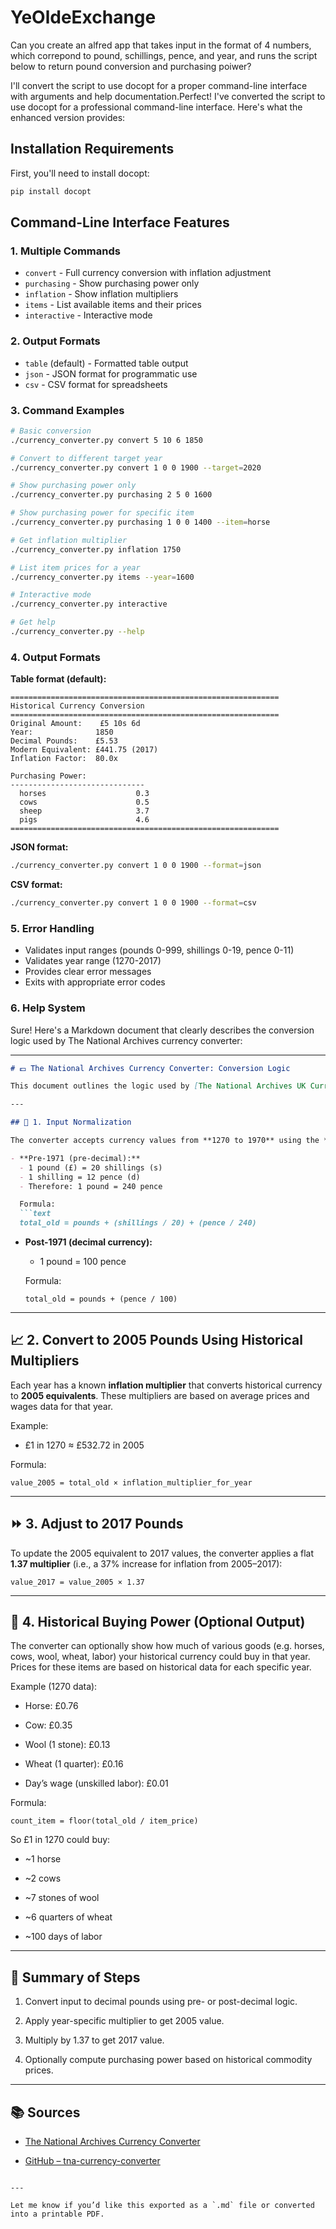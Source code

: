 # YeOldeExchange
Can you create an alfred app that takes input in the format of 4 numbers, which correpond to pound, schillings, pence, and year, and runs the script below to return pound conversion and purchasing poiwer? 




I'll convert the script to use docopt for a proper command-line interface with arguments and help documentation.Perfect! I've converted the script to use docopt for a professional command-line interface. Here's what the enhanced version provides:

## Installation Requirements

First, you'll need to install docopt:

```bash
pip install docopt
```

## Command-Line Interface Features

### 1. **Multiple Commands**

- `convert` - Full currency conversion with inflation adjustment
- `purchasing` - Show purchasing power only
- `inflation` - Show inflation multipliers
- `items` - List available items and their prices
- `interactive` - Interactive mode

### 2. **Output Formats**

- `table` (default) - Formatted table output
- `json` - JSON format for programmatic use
- `csv` - CSV format for spreadsheets

### 3. **Command Examples**

```bash
# Basic conversion
./currency_converter.py convert 5 10 6 1850

# Convert to different target year
./currency_converter.py convert 1 0 0 1900 --target=2020

# Show purchasing power only
./currency_converter.py purchasing 2 5 0 1600

# Show purchasing power for specific item
./currency_converter.py purchasing 1 0 0 1400 --item=horse

# Get inflation multiplier
./currency_converter.py inflation 1750

# List item prices for a year
./currency_converter.py items --year=1600

# Interactive mode
./currency_converter.py interactive

# Get help
./currency_converter.py --help
```

### 4. **Output Formats**

**Table format (default):**

```
============================================================
Historical Currency Conversion
============================================================
Original Amount:    £5 10s 6d
Year:              1850
Decimal Pounds:    £5.53
Modern Equivalent: £441.75 (2017)
Inflation Factor:  80.0x

Purchasing Power:
------------------------------
  horses                    0.3
  cows                      0.5
  sheep                     3.7
  pigs                      4.6
============================================================
```

**JSON format:**

```bash
./currency_converter.py convert 1 0 0 1900 --format=json
```

**CSV format:**

```bash
./currency_converter.py convert 1 0 0 1900 --format=csv
```

### 5. **Error Handling**

- Validates input ranges (pounds 0-999, shillings 0-19, pence 0-11)
- Validates year range (1270-2017)
- Provides clear error messages
- Exits with appropriate error codes

### 6. **Help System**
Sure! Here's a Markdown document that clearly describes the conversion logic used by The National Archives currency converter:

---

```markdown
# 💷 The National Archives Currency Converter: Conversion Logic

This document outlines the logic used by [The National Archives UK Currency Converter](https://www.nationalarchives.gov.uk/currency/) to translate historical British currency into modern equivalents and compare historical purchasing power.

---

## 📐 1. Input Normalization

The converter accepts currency values from **1270 to 1970** using the **old British system**:

- **Pre-1971 (pre-decimal):**
  - 1 pound (£) = 20 shillings (s)
  - 1 shilling = 12 pence (d)
  - Therefore: 1 pound = 240 pence

  Formula:
  ```text
  total_old = pounds + (shillings / 20) + (pence / 240)
```

- **Post-1971 (decimal currency):**
    
    - 1 pound = 100 pence
        
    
    Formula:
    
    ```text
    total_old = pounds + (pence / 100)
    ```
    

---

## 📈 2. Convert to 2005 Pounds Using Historical Multipliers

Each year has a known **inflation multiplier** that converts historical currency to **2005 equivalents**. These multipliers are based on average prices and wages data for that year.

Example:

- £1 in 1270 ≈ £532.72 in 2005
    

Formula:

```text
value_2005 = total_old × inflation_multiplier_for_year
```

---

## ⏩ 3. Adjust to 2017 Pounds

To update the 2005 equivalent to 2017 values, the converter applies a flat **1.37 multiplier** (i.e., a 37% increase for inflation from 2005–2017):

```text
value_2017 = value_2005 × 1.37
```

---

## 🛒 4. Historical Buying Power (Optional Output)

The converter can optionally show how much of various goods (e.g. horses, cows, wool, wheat, labor) your historical currency could buy in that year. Prices for these items are based on historical data for each specific year.

Example (1270 data):

- Horse: £0.76
    
- Cow: £0.35
    
- Wool (1 stone): £0.13
    
- Wheat (1 quarter): £0.16
    
- Day’s wage (unskilled labor): £0.01
    

Formula:

```text
count_item = floor(total_old / item_price)
```

So £1 in 1270 could buy:

- ~1 horse
    
- ~2 cows
    
- ~7 stones of wool
    
- ~6 quarters of wheat
    
- ~100 days of labor
    

---

## 🔁 Summary of Steps

1. Convert input to decimal pounds using pre- or post-decimal logic.
    
2. Apply year-specific multiplier to get 2005 value.
    
3. Multiply by 1.37 to get 2017 value.
    
4. Optionally compute purchasing power based on historical commodity prices.
    

---

## 📚 Sources

- [The National Archives Currency Converter](https://www.nationalarchives.gov.uk/currency/)
    
- [GitHub – tna-currency-converter](https://github.com/nationalarchives/tna-currency-converter)
    

```

---

Let me know if you’d like this exported as a `.md` file or converted into a printable PDF.
```